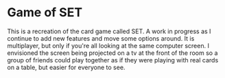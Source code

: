 # Game of SET
This is a recreation of the card game called SET. A work in progress as I continue to add new features and move some options around. It is multiplayer, but only if you're all looking at the same computer screen. I envisioned the screen being projected on a tv at the front of the room so a group of friends could play together as if they were playing with real cards on a table, but easier for everyone to see.
